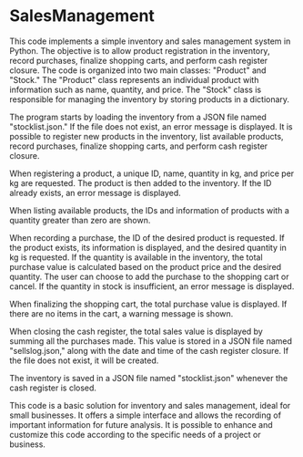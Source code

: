 # SalesManagement
This code implements a simple inventory and sales management system in Python. The objective is to allow product registration in the inventory, record purchases, finalize shopping carts, and perform cash register closure.
The code is organized into two main classes: "Product" and "Stock." The "Product" class represents an individual product with information such as name, quantity, and price. The "Stock" class is responsible for managing the inventory by storing products in a dictionary.

The program starts by loading the inventory from a JSON file named "stocklist.json." If the file does not exist, an error message is displayed. It is possible to register new products in the inventory, list available products, record purchases, finalize shopping carts, and perform cash register closure.

When registering a product, a unique ID, name, quantity in kg, and price per kg are requested. The product is then added to the inventory. If the ID already exists, an error message is displayed.

When listing available products, the IDs and information of products with a quantity greater than zero are shown.

When recording a purchase, the ID of the desired product is requested. If the product exists, its information is displayed, and the desired quantity in kg is requested. If the quantity is available in the inventory, the total purchase value is calculated based on the product price and the desired quantity. The user can choose to add the purchase to the shopping cart or cancel. If the quantity in stock is insufficient, an error message is displayed.

When finalizing the shopping cart, the total purchase value is displayed. If there are no items in the cart, a warning message is shown.

When closing the cash register, the total sales value is displayed by summing all the purchases made. This value is stored in a JSON file named "sellslog.json," along with the date and time of the cash register closure. If the file does not exist, it will be created.

The inventory is saved in a JSON file named "stocklist.json" whenever the cash register is closed.

This code is a basic solution for inventory and sales management, ideal for small businesses. It offers a simple interface and allows the recording of important information for future analysis. It is possible to enhance and customize this code according to the specific needs of a project or business.
